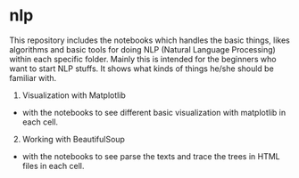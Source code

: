 # nlp

This repository includes the notebooks which handles the basic things, likes algorithms and basic tools for doing NLP (Natural Language Processing) within each specific folder.
Mainly this is intended for the beginners who want to start NLP stuffs. It shows what kinds of things he/she should be familiar with.

1. Visualization with Matplotlib
  - with the notebooks to see different basic visualization with matplotlib in each cell.

2. Working with BeautifulSoup
  - with the notebooks to see parse the texts and trace the trees in HTML files in each cell.

